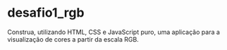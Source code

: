 # desafio1_rgb
 Construa, utilizando HTML, CSS e JavaScript puro, uma aplicação para a visualização de cores a partir da escala RGB.
